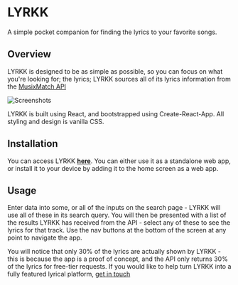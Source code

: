# LYRKK

A simple pocket companion for finding the lyrics to your favorite songs.

## Overview

LYRKK is designed to be as simple as possible, so you can focus on what you're looking for; the lyrics;  LYRKK sources all of its lyrics information from the [MusixMatch API](http://developer.musixmatch.com)

![Screenshots](screens.jpg)

LYRKK is built using React, and bootstrapped using Create-React-App.  All styling and design is vanilla CSS.

## Installation

You can access LYRKK [**here**](https://lyrkk.netlify.com).  You can either use it as a standalone web app, or install it to your device by adding it to the home screen as a web app.

## Usage

Enter data into some, or all of the inputs on the search page - LYRKK will use all of these in its search query.  You will then be presented with a list of the results LYRKK has received from the API - select any of these to see the lyrics for that track.  Use the nav buttons at the bottom of the screen at any point to navigate the app.

You will notice that only 30% of the lyrics are actually shown by LYRKK - this is because the app is a proof of concept, and the API only returns 30% of the lyrics for free-tier requests.  If you would like to help turn LYRKK into a fully featured lyrical platform, [get in touch](mailto:matt@mattchapman.io)